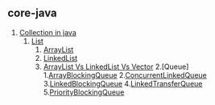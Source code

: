 ## core-java

1. [Collection in java](https://github.com/BrajeshKumarchaudhary/core_java-Data_Structure_Algorithm/blob/master/src/com/java/Collection/JavaCollection.java)
     1. [List]()
          1. [ArrayList](https://github.com/BrajeshKumarchaudhary/core_java-Data_Structure_Algorithm/blob/master/src/com/java/Collection/MyArrayList.java)
          2. [LinkedList](https://github.com/BrajeshKumarchaudhary/core_java-Data_Structure_Algorithm/blob/master/src/com/java/Collection/MyLinkedlist.java)
          3. [ArrayList Vs LinkedList Vs Vector](https://github.com/BrajeshKumarchaudhary/core_java-Data_Structure_Algorithm/blob/master/src/com/java/Collection/ArrayList_LinkedList_vector.java)
    2.[Queue]
          1.[ArrayBlockingQueue]()
          2.[ConcurrentLinkedQueue]()
          3.[LinkedBlockingQueue]()
          4.[LinkedTransferQueue]()
          5.[PriorityBlockingQueue]()
